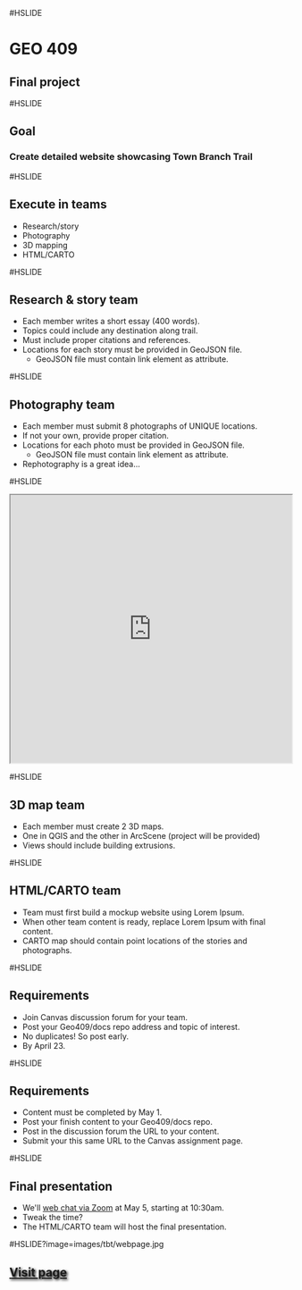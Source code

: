 #HSLIDE
# GEO 409
## Final project

#HSLIDE
## Goal
### Create detailed website showcasing Town Branch Trail

#HSLIDE
## Execute in teams
* Research/story
* Photography
* 3D mapping
* HTML/CARTO


#HSLIDE
## Research & story team
* Each member writes a short essay (400 words).
* Topics could include any destination along trail.
* Must include proper citations and references.
* Locations for each story must be provided in GeoJSON file.
    * GeoJSON file must contain link element as attribute.


#HSLIDE
## Photography team
* Each member must submit 8 photographs of UNIQUE locations.
* If not your own, provide proper citation.
* Locations for each photo must be provided in GeoJSON file.
    * GeoJSON file must contain link element as attribute.
* Rephotography is a great idea...


#HSLIDE
<iframe src="https://www.google.com/maps/d/embed?mid=10WPfr2igd57kiIbN6W9xbRqpH5Q" width="100%" height="480"></iframe>

#HSLIDE
## 3D map team
* Each member must create 2 3D maps.
* One in QGIS and the other in ArcScene (project will be provided)
* Views should include building extrusions.


#HSLIDE
## HTML/CARTO team
* Team must first build a mockup website using Lorem Ipsum.
* When other team content is ready, replace Lorem Ipsum with final content.
* CARTO map should contain point locations of the stories and photographs.


#HSLIDE
## Requirements
* Join Canvas discussion forum for your team.
* Post your Geo409/docs repo address and topic of interest.
* No duplicates! So post early.
* By April 23.

#HSLIDE
## Requirements
* Content must be completed by May 1.
* Post your finish content to your Geo409/docs repo.
* Post in the discussion forum the URL to your content.
* Submit your this same URL to the Canvas assignment page.

#HSLIDE
## Final presentation
* We'll [web chat via Zoom](https://uky.zoom.us/j/9880451829) at May 5, starting at 10:30am.
* Tweak the time?
* The HTML/CARTO team will host the final presentation.


#HSLIDE?image=images/tbt/webpage.jpg
<h2 style="color:#eee;text-shadow: 2px 2px 4px #000;"><a href="http://boydx.github.io/tbt/" target="_blank">Visit page</a></h2>
